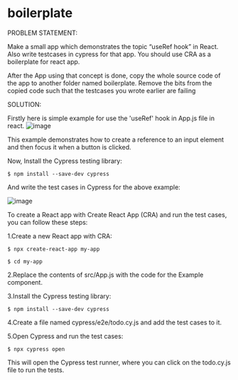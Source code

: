 # boilerplate
PROBLEM STATEMENT: 

Make a small app which demonstrates the topic “useRef hook” in React.
Also write testcases in cypress for that app. 
You should use CRA as a boilerplate for react app.

After the App using that concept is done, copy the whole source code of the app to another folder named boilerplate.
 Remove the bits from the copied code such that the testcases you wrote earlier are failing

SOLUTION:

Firstly here is simple example for use the  'useRef' hook in App.js file in react. 
![image](https://user-images.githubusercontent.com/85828386/218945518-35f768d3-e67a-45a3-8da4-95fd9494afd4.png)

This example demonstrates how to create a reference to an input element and then focus it when a button is clicked.

Now, Install the Cypress testing library:

	$ npm install --save-dev cypress

And write the test cases in Cypress for the above example:

![image](https://user-images.githubusercontent.com/85828386/218946523-b4164e23-4fa1-4ae6-963c-7cf65994650c.png)


To create a React app with Create React App (CRA) and run the test cases, you can follow these steps:

1.Create a new React app with CRA:

 	$ npx create-react-app my-app

	$ cd my-app
	
2.Replace the contents of src/App.js with the code for the Example component.

3.Install the Cypress testing library:

	$ npm install --save-dev cypress

4.Create a file named cypress/e2e/todo.cy.js and add the test cases to it.

5.Open Cypress and run the test cases:

	$ npx cypress open
  
This will open the Cypress test runner, where you can click on the todo.cy.js file to run the tests.
